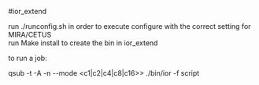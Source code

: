 #ior_extend

run ./runconfig.sh in order to execute configure with the correct setting for MIRA/CETUS  
run Make install to create the bin in ior_extend

to run a job:

qsub -t <time> -A <project> -n <processes>  --mode <c1|c2|c4|c8|c16>> ./bin/ior -f script
